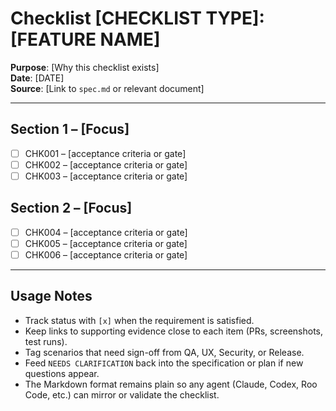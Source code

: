 # Checklist [CHECKLIST TYPE]: [FEATURE NAME]

**Purpose**: [Why this checklist exists]  
**Date**: [DATE]  
**Source**: [Link to `spec.md` or relevant document]

---

## Section 1 – [Focus]

- [ ] CHK001 – [acceptance criteria or gate]
- [ ] CHK002 – [acceptance criteria or gate]
- [ ] CHK003 – [acceptance criteria or gate]

## Section 2 – [Focus]

- [ ] CHK004 – [acceptance criteria or gate]
- [ ] CHK005 – [acceptance criteria or gate]
- [ ] CHK006 – [acceptance criteria or gate]

---

## Usage Notes

- Track status with `[x]` when the requirement is satisfied.
- Keep links to supporting evidence close to each item (PRs, screenshots, test runs).
- Tag scenarios that need sign-off from QA, UX, Security, or Release.
- Feed `NEEDS CLARIFICATION` back into the specification or plan if new questions appear.
- The Markdown format remains plain so any agent (Claude, Codex, Roo Code, etc.) can mirror or validate the checklist.
